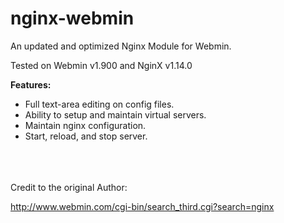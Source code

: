 # nginx-webmin
An updated and optimized Nginx Module for Webmin.

Tested on Webmin v1.900 and NginX v1.14.0

<b>Features:</B>
<ul>
  <li>Full text-area editing on config files.</li>
  <li>Ability to setup and maintain virtual servers.</li>
  <li>Maintain nginx configuration.</li>
  <li>Start, reload, and stop server.</li>
</ul>
<br>
<br>
<br>
Credit to the original Author:

http://www.webmin.com/cgi-bin/search_third.cgi?search=nginx
